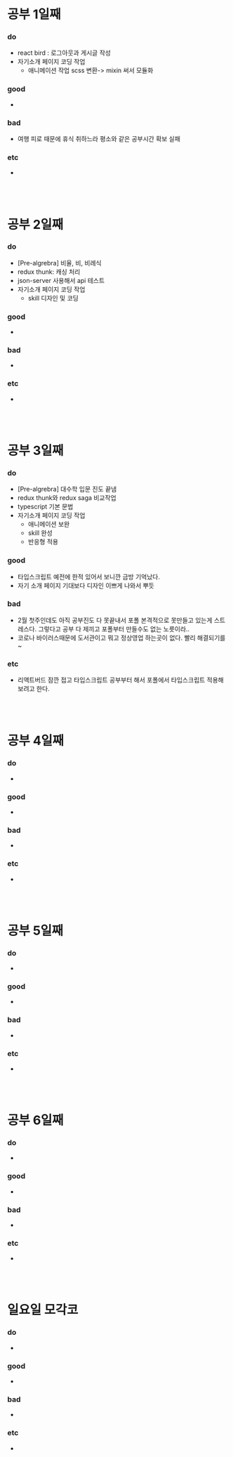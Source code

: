 
# 공부 1일째 
### do
- react bird : 로그아웃과 게시글 작성
- 자기소개 페이지 코딩 작업
  - 애니메이션 작업 scss 변환-> mixin 써서 모듈화

### good
- 

### bad
- 여행 피로 때문에 휴식 취하느라 평소와 같은 공부시간 확보 실패

### etc
- 

<br /><br />

# 공부 2일째 
### do
- [Pre-algrebra] 비율, 비, 비례식
- redux thunk: 캐싱 처리
- json-server 사용해서 api 테스트
- 자기소개 페이지 코딩 작업
  - skill 디자인 및 코딩

### good
-

### bad
-

### etc
-

<br /><br />

# 공부 3일째 
### do
- [Pre-algrebra] 대수학 입문 진도 끝냄
- redux thunk와 redux saga 비교작업
- typescript 기본 문법
- 자기소개 페이지 코딩 작업
  - 애니메이션 보완
  - skill 완성
  - 반응형 적용

### good
- 타입스크립트 예전에 한적 있어서 보니깐 금방 기억났다.
- 자기 소개 페이지 기대보다 디자인 이쁘게 나와서 뿌듯

### bad
- 2월 첫주인데도 아직 공부진도 다 못끝내서 포폴 본격적으로 못만들고 있는게 스트레스다. 그렇다고 공부 다 제끼고 포폴부터 만들수도 없는 노릇이라..
- 코로나 바이러스때문에 도서관이고 뭐고 정상영업 하는곳이 없다. 빨리 해결되기를~

### etc
- 리액트버드 잠깐 접고 타입스크립트 공부부터 해서 포폴에서 타입스크립트 적용해보려고 한다.

<br /><br />

# 공부 4일째 
### do
-

### good
-

### bad
-

### etc
- 

<br /><br />

# 공부 5일째 
### do
-

### good
- 

### bad
- 

### etc
- 

<br /><br />

# 공부 6일째 
### do
-

### good
-
 
### bad
-

### etc
-

<br /><br />

# 일요일 모각코
### do
-

### good
-

### bad
- 

### etc
-

<br /><br />
